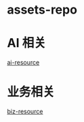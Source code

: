 # assets-repo

# AI 相关

[ai-resource](https://github.com/yungu-2201999/ai-resource)

# 业务相关

[biz-resource](https://github.com/yungu-2201999/biz-repo/blob/main/README.md)
